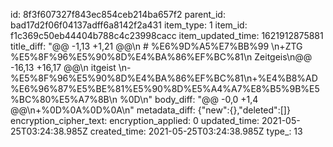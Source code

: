 id: 8f3f607327f843ec854ceb214ba657f2
parent_id: bad17d2f06f04137adff6a8142f2a431
item_type: 1
item_id: f1c369c50eb44404b788c4c23998cacc
item_updated_time: 1621912875881
title_diff: "@@ -1,13 +1,21 @@\\n # %E6%9D%A5%E7%BB%99 \\n+ZTG %E5%8F%96%E5%90%8D%E4%BA%86%EF%BC%81\\n Zeitgeis\\n@@ -16,13 +16,17 @@\\n itgeist \\n-%E5%8F%96%E5%90%8D%E4%BA%86%EF%BC%81\\n+%E4%B8%AD%E6%96%87%E5%BE%81%E5%90%8D%E5%A4%A7%E8%B5%9B%E5%BC%80%E5%A7%8B\\n %0D\\n"
body_diff: "@@ -0,0 +1,4 @@\\n+%0D%0A%0D%0A\\n"
metadata_diff: {"new":{},"deleted":[]}
encryption_cipher_text: 
encryption_applied: 0
updated_time: 2021-05-25T03:24:38.985Z
created_time: 2021-05-25T03:24:38.985Z
type_: 13